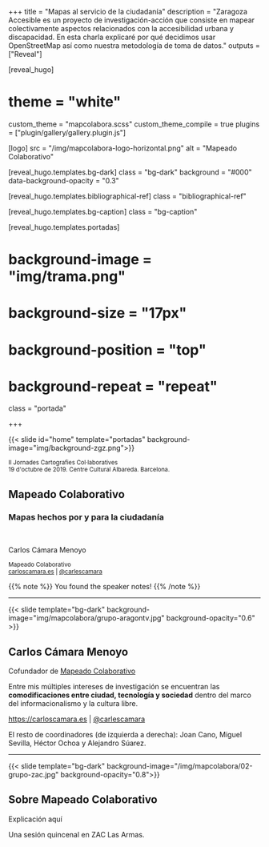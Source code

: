 +++
title = "Mapas al servicio de la ciudadanía"
description = "Zaragoza Accesible es un proyecto de investigación-acción que consiste en mapear colectivamente aspectos relacionados con la accesibilidad urbana y discapacidad. En esta charla explicaré por qué decidimos usar OpenStreetMap así como nuestra metodología de toma de datos."
outputs = ["Reveal"]


[reveal_hugo]
# theme = "white"
custom_theme = "mapcolabora.scss"
custom_theme_compile = true
plugins = ["plugin/gallery/gallery.plugin.js"]

[logo]
src = "/img/mapcolabora-logo-horizontal.png"
alt = "Mapeado Colaborativo"

[reveal_hugo.templates.bg-dark]
class = "bg-dark"
background = "#000"
data-background-opacity = "0.3"

[reveal_hugo.templates.bibliographical-ref]
class = "bibliographical-ref"

[reveal_hugo.templates.bg-caption]
class = "bg-caption"

[reveal_hugo.templates.portadas]
# background-image = "img/trama.png"
# background-size = "17px"
# background-position = "top"
# background-repeat = "repeat"
class = "portada"

+++

{{< slide id="home"  template="portadas" background-image="img/background-zgz.png">}}

<div class="borders">

<small>II Jornades Cartografies Col·laboratives<br>
19 d'octubre de 2019. Centre Cultural Albareda. Barcelona.</small>

<h2>Mapeado Colaborativo</h2>
<h3>Mapas hechos por y para la ciudadanía</h3>

<br>
<p>Carlos Cámara Menoyo</p>

<small>Mapeado Colaborativo<br>
<a href="https://carloscamara.es">carloscamara.es</a> | <a href="https://twitter.com/carlescamara">@carlescamara</a></small>

</div>

{{% note %}}
You found the speaker notes!
{{% /note %}}

---

<!-- {{< slide background-image="/img/sobre-mi.png" background-size="contained">}} -->

{{< slide template="bg-dark" background-image="img/mapcolabora/grupo-aragontv.jpg" background-opacity="0.6" >}}

## Carlos Cámara Menoyo

Cofundador de [Mapeado Colaborativo](https://mapcolabora.org)

Entre mis múltiples intereses de investigación se encuentran las **comodificaciones entre ciudad, tecnología y sociedad** dentro del marco del informacionalismo y la cultura libre.

https://carloscamara.es | <i class="fab fa-twitter"></i>[@carlescamara](https://twitter.com/carlescamara)

<div class=bg-caption>El resto de coordinadores (de izquierda a derecha): Joan Cano, Miguel Sevilla, Héctor Ochoa y Alejandro Súarez.</div>

---

{{< slide template="bg-dark" background-image="/img/mapcolabora/02-grupo-zac.jpg" background-opacity="0.8">}}

## Sobre Mapeado Colaborativo

Explicación aquí

<div class=bg-caption>Una sesión quincenal en ZAC Las Armas.</div>
